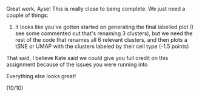 Great work, Ayse! This is really close to being complete. We just need a couple of things:
1. It looks like you've gotten started on generating the final labelled plot (I see some commented out that's renaming 3 clusters), but we need the rest of the code that renames all 6 relevant clusters, and then plots a tSNE or UMAP with the clusters labeled by their cell type (-1.5 points)

That said, I believe Kate said we could give you full credit on this assignment because of the issues you were running into

Everything else looks great!

(10/10)
